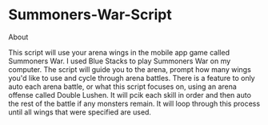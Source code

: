 # Summoners-War-Script

About

This script will use your arena wings in the mobile app game called Summoners War. I used Blue Stacks to play Summoners War on my computer.
The script will guide you to the arena, prompt how many wings you'd like to use and cycle through arena battles. There is a feature to only
auto each arena battle, or what this script focuses on, using an arena offense called Double Lushen. It will pcik each skill in order and 
then auto the rest of the battle if any monsters remain. It will loop through this process until all wings that were specified are used.
